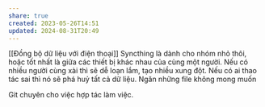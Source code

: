 ```yaml
---
share: true
created: 2023-05-26T14:51
updated: 2024-08-31T20:49
---
```

[[Đồng bộ dữ liệu với điện thoại]]
Syncthing là dành cho nhóm nhỏ thôi, hoặc tốt nhất là giữa các thiết bị khác nhau của cùng một người. Nếu có nhiều người cùng xài thì sẽ dễ loạn lắm, tạo nhiều xung đột. Nếu có ai thao tác sai thì nó sẽ phá huỷ tất cả dữ liệu. 
Ngăn những file không mong muốn

Git chuyên cho việc hợp tác làm việc.
